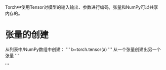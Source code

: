 Torch中使用Tensor对模型的输入输出、参数进行编码，张量和NumPy可以共享内存的。
# 张量的创建
从列表中/NumPy数组中创建：
'''
b=torch.tensor(a)
'''
从一个张量创建出另一个张量
'''

'''